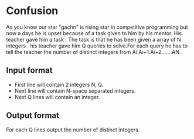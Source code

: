 # Confusion

As you know our star "gachn" is rising star in competitive programming but now a days he is upset because of a task given to him by his mentor. His teacher gave him a task : The task is that he has been given a array of N integers . his teacher gave him Q queries to solve.For each query he has to tell the teacher the number of distinct integers from Ai.Ai+1.Ai+2.......AN.

## Input format

- First line will contain 2 integers N, Q.
- Next line will contain N-space separated integers.
- Next Q lines will contain an integer.

## Output format

For each Q lines output the number of distinct integers.

